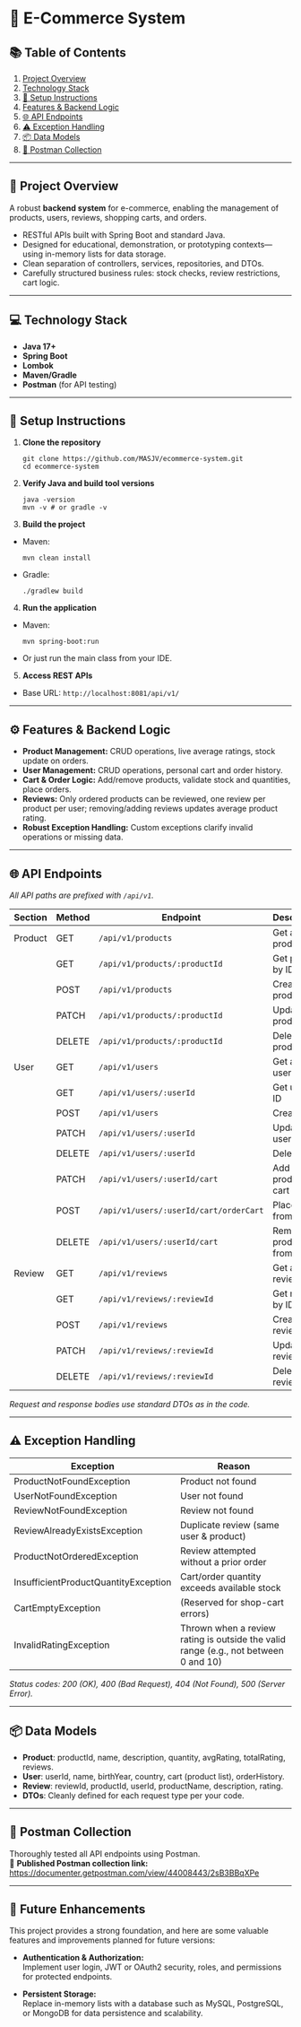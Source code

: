 # 🛒 E-Commerce System

## 📚 Table of Contents

1. [Project Overview](#project-overview)
2. [Technology Stack](#technology-stack)
3. [🚀 Setup Instructions](#setup-instructions)
4. [Features & Backend Logic](#features--backend-logic)
5. [🌐 API Endpoints](#api-endpoints)
6. [⚠️ Exception Handling](#exception-handling)
7. [📦 Data Models](#data-models)
8. [🧪 Postman Collection](#postman-collection)

---

## 📝 Project Overview

A robust **backend system** for e-commerce, enabling the management of products, users, reviews, shopping carts, and orders.

- RESTful APIs built with Spring Boot and standard Java.
- Designed for educational, demonstration, or prototyping contexts—using in-memory lists for data storage.
- Clean separation of controllers, services, repositories, and DTOs.
- Carefully structured business rules: stock checks, review restrictions, cart logic.

---

## 💻 Technology Stack

- **Java 17+**
- **Spring Boot**
- **Lombok**
- **Maven/Gradle**
- **Postman** (for API testing)

---

## 🚀 Setup Instructions

1. **Clone the repository**
    ```
   git clone https://github.com/MASJV/ecommerce-system.git
   cd ecommerce-system
   ```

2. **Verify Java and build tool versions**
    ```
   java -version
   mvn -v # or gradle -v
   ```


3. **Build the project**
- Maven:
  ```
  mvn clean install
  ```
- Gradle:
  ```
  ./gradlew build
  ```

4. **Run the application**
- Maven:
  ```
  mvn spring-boot:run
  ```
- Or just run the main class from your IDE.

5. **Access REST APIs**
- Base URL: `http://localhost:8081/api/v1/`

---

## ⚙️ Features & Backend Logic

- **Product Management:** CRUD operations, live average ratings, stock update on orders.
- **User Management:** CRUD operations, personal cart and order history.
- **Cart & Order Logic:** Add/remove products, validate stock and quantities, place orders.
- **Reviews:** Only ordered products can be reviewed, one review per product per user; removing/adding reviews updates average product rating.
- **Robust Exception Handling:** Custom exceptions clarify invalid operations or missing data.

---

## 🌐 API Endpoints

_All API paths are prefixed with `/api/v1`._

| Section  | Method | Endpoint                             | Description                |
|----------|--------|------------------------------------|----------------------------|
| Product  | GET    | `/api/v1/products`                  | Get all products          |
|          | GET    | `/api/v1/products/:productId`      | Get product by ID         |
|          | POST   | `/api/v1/products`                  | Create product            |
|          | PATCH  | `/api/v1/products/:productId`      | Update product            |
|          | DELETE | `/api/v1/products/:productId`      | Delete product            |
| User     | GET    | `/api/v1/users`                    | Get all users             |
|          | GET    | `/api/v1/users/:userId`             | Get user by ID            |
|          | POST   | `/api/v1/users`                    | Create user               |
|          | PATCH  | `/api/v1/users/:userId`             | Update user name          |
|          | DELETE | `/api/v1/users/:userId`             | Delete user               |
|          | PATCH  | `/api/v1/users/:userId/cart`        | Add product to cart       |
|          | POST   | `/api/v1/users/:userId/cart/orderCart` | Place order from cart |
|          | DELETE | `/api/v1/users/:userId/cart`        | Remove product from cart  |
| Review   | GET    | `/api/v1/reviews`                  | Get all reviews           |
|          | GET    | `/api/v1/reviews/:reviewId`         | Get review by ID          |
|          | POST   | `/api/v1/reviews`                  | Create review             |
|          | PATCH  | `/api/v1/reviews/:reviewId`         | Update review             |
|          | DELETE | `/api/v1/reviews/:reviewId`         | Delete review             |


_Request and response bodies use standard DTOs as in the code._

---

## ⚠️ Exception Handling

| Exception                            | Reason                                          |
|--------------------------------------|-------------------------------------------------|
| ProductNotFoundException             | Product not found                               |
| UserNotFoundException                | User not found                                  |
| ReviewNotFoundException              | Review not found                                |
| ReviewAlreadyExistsException         | Duplicate review (same user & product)          |
| ProductNotOrderedException           | Review attempted without a prior order          |
| InsufficientProductQuantityException | Cart/order quantity exceeds available stock     |
| CartEmptyException                   | (Reserved for shop-cart errors)                 |
| InvalidRatingException               | Thrown when a review rating is outside the valid range (e.g., not between 0 and 10)                 |

_Status codes: 200 (OK), 400 (Bad Request), 404 (Not Found), 500 (Server Error)._

---

## 📦 Data Models

- **Product**: productId, name, description, quantity, avgRating, totalRating, reviews.
- **User**: userId, name, birthYear, country, cart (product list), orderHistory.
- **Review**: reviewId, productId, userId, productName, description, rating.
- **DTOs**: Cleanly defined for each request type per your code.

---

## 🧪 Postman Collection

Thoroughly tested all API endpoints using Postman.  
🔗 **Published Postman collection link:**
https://documenter.getpostman.com/view/44008443/2sB3BBqXPe


---

## 🔮 Future Enhancements

This project provides a strong foundation, and here are some valuable features and improvements planned for future versions:

- **Authentication & Authorization:**  
  Implement user login, JWT or OAuth2 security, roles, and permissions for protected endpoints.

- **Persistent Storage:**  
  Replace in-memory lists with a database such as MySQL, PostgreSQL, or MongoDB for data persistence and scalability.